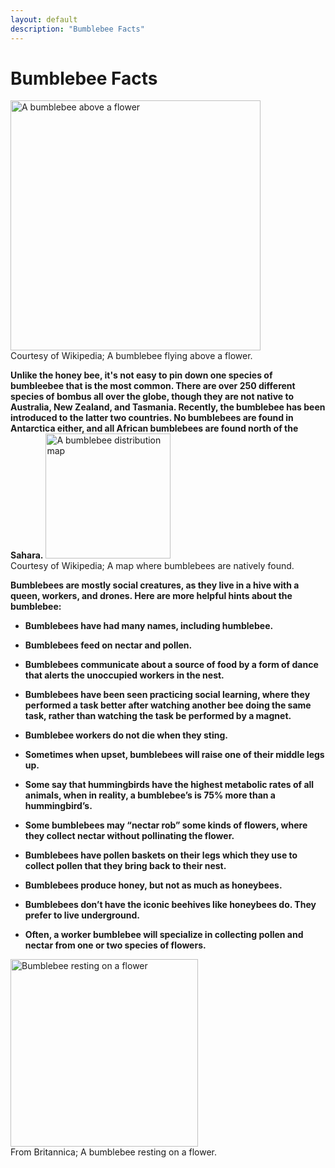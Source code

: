 ```yaml
---
layout: default
description: "Bumblebee Facts"
---
```


<h1>Bumblebee Facts</h1>

<img src="https://upload.wikimedia.org/wikipedia/commons/d/de/AD2009Aug08_Bombus_pratorum.jpg" alt="A bumblebee above a flower" style="height:400px;"><br>
Courtesy of Wikipedia; A bumblebee flying above a flower.

**Unlike the honey bee, it's not easy to pin down one species of bumbleebee that is the most common. There are over 250 different species of bombus all over the globe, though they are not native to Australia, New Zealand, and Tasmania. Recently, the bumblebee has been introduced to the latter two countries. No bumblebees are found in Antarctica either, and all African bumblebees are found north of the Sahara.**
<img src="https://upload.wikimedia.org/wikipedia/commons/4/42/Bombus_distribution.jpg" alt="A bumblebee distribution map" style="height:200px;"><br>
Courtesy of Wikipedia; A map where bumblebees are natively found.

**Bumblebees are mostly social creatures, as they live in a hive with a queen, workers, and drones. Here are more helpful hints about the bumblebee:**

* **Bumblebees have had many names, including humblebee.**

* **Bumblebees feed on nectar and pollen.**

* **Bumblebees communicate about a source of food by a form of dance that alerts the unoccupied workers in the nest.**

* **Bumblebees have been seen practicing social learning, where they performed a task better after watching another bee doing the same task, rather than watching the task be performed by a magnet.**

* **Bumblebee workers do not die when they sting.**

* **Sometimes when upset, bumblebees will raise one of their middle legs up.**

* **Some say that hummingbirds have the highest metabolic rates of all animals, when in reality, a bumblebee’s is 75% more than a hummingbird’s.**

* **Some bumblebees may “nectar rob” some kinds of flowers, where they collect nectar without pollinating the flower.**

* **Bumblebees have pollen baskets on their legs which they use to collect pollen that they bring back to their nest.**

* **Bumblebees produce honey, but not as much as honeybees.**

* **Bumblebees don’t have the iconic beehives like honeybees do. They prefer to live underground.**

* **Often, a worker bumblebee will specialize in collecting pollen and nectar from one or two species of flowers.** 

<img src="https://cdn.britannica.com/32/204732-050-8F88AE16/Rusty-bumblebee-species-North-America.jpg" alt="Bumblebee resting on a flower" style="height:300px;"><br>
From Britannica; A bumblebee resting on a flower.
